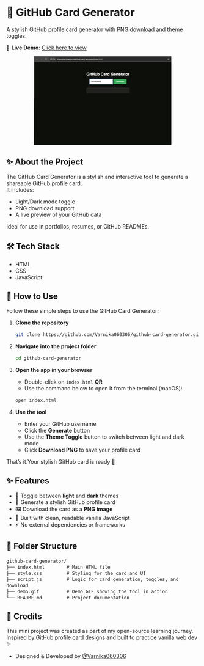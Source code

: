 # 📇 GitHub Card Generator
A stylish GitHub profile card generator with PNG download and theme toggles.

🚀 **Live Demo**: [Click here to view](https://varnika060306.github.io/github-card-generator/)

<p align="center">
  <img src="./demo.gif" alt="Demo of GitHub Card Generator" />
</p>

## ✨ About the Project

The GitHub Card Generator is a stylish and interactive tool to generate a shareable GitHub profile card.  
It includes:
- Light/Dark mode toggle
- PNG download support
- A live preview of your GitHub data

Ideal for use in portfolios, resumes, or GitHub READMEs.
## 🛠 Tech Stack

- HTML
- CSS
- JavaScript

 
 ## 🚀 How to Use

Follow these simple steps to use the GitHub Card Generator:

1. **Clone the repository**

   ```bash
   git clone https://github.com/Varnika060306/github-card-generator.git
   ```

2. **Navigate into the project folder**

   ```bash
   cd github-card-generator
   ```

3. **Open the app in your browser**

   - Double-click on `index.html`
     **OR**
   - Use the command below to open it from the terminal (macOS):
   
   ```bash
   open index.html
   ```

4. **Use the tool**

   - Enter your GitHub username
   - Click the **Generate** button
   - Use the **Theme Toggle** button to switch between light and dark mode
   - Click **Download PNG** to save your profile card

That’s it.Your stylish GitHub card is ready 🎉

## ✨ Features

- 🎨 Toggle between **light** and **dark** themes
- 👤 Generate a stylish GitHub profile card
- 🖼️ Download the card as a **PNG image**
- 🧠 Built with clean, readable vanilla JavaScript
- ⚡ No external dependencies or frameworks

## 📁 Folder Structure

```
github-card-generator/
├── index.html        # Main HTML file
├── style.css         # Styling for the card and UI
├── script.js         # Logic for card generation, toggles, and download
├── demo.gif          # Demo GIF showing the tool in action
└── README.md         # Project documentation
```
## 🙌 Credits

This mini project was created as part of my open-source learning journey.  
Inspired by GitHub profile card designs and built to practice vanilla web dev ✨

- Designed & Developed by [@Varnika060306](https://github.com/Varnika060306)
